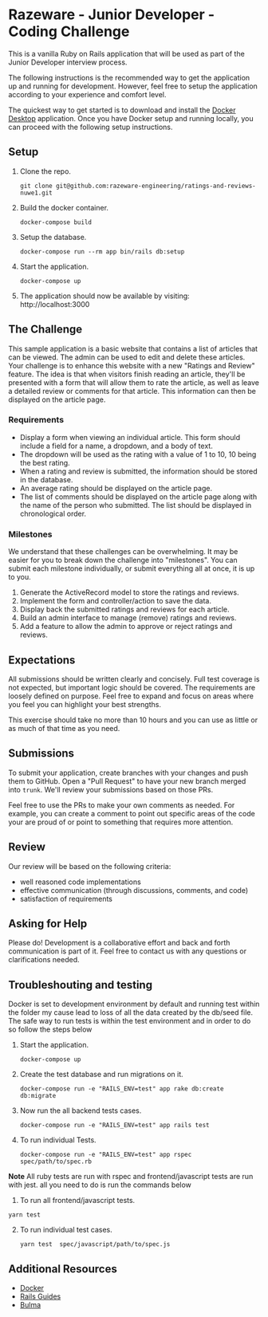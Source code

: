 # Razeware - Junior Developer - Coding Challenge

This is a vanilla Ruby on Rails application that will be used as part of the
Junior Developer interview process.

The following instructions is the recommended way to get the application up and
running for development. However, feel free to setup the application according
to your experience and comfort level.

The quickest way to get started is to download and install the
[Docker Desktop](https://www.docker.com/products/docker-desktop) application.
Once you have Docker setup and running locally, you can proceed with the
following setup instructions.

## Setup

1. Clone the repo.
   ```
   git clone git@github.com:razeware-engineering/ratings-and-reviews-nuwe1.git
   ```

2. Build the docker container.
   ```
   docker-compose build
   ```

3. Setup the database.
   ```
   docker-compose run --rm app bin/rails db:setup
   ```

4. Start the application.
   ```
   docker-compose up
   ```

5. The application should now be available by visiting: http://localhost:3000

## The Challenge

This sample application is a basic website that contains a list of articles
that can be viewed. The admin can be used to edit and delete these articles.
Your challenge is to enhance this website with a new "Ratings and Review"
feature. The idea is that when visitors finish reading an article, they'll be
presented with a form that will allow them to rate the article, as well as
leave a detailed review or comments for that article. This information can then
be displayed on the article page.

### Requirements

* Display a form when viewing an individual article. This form should include a
  field for a name, a dropdown, and a body of text.
* The dropdown will be used as the rating with a value of 1 to 10, 10 being the
  best rating.
* When a rating and review is submitted, the information should be stored in
  the database.
* An average rating should be displayed on the article page.
* The list of comments should be displayed on the article page along with the
  name of the person who submitted. The list should be displayed in
  chronological order.

### Milestones

We understand that these challenges can be overwhelming. It may be easier for
you to break down the challenge into "milestones". You can submit each
milestone individually, or submit everything all at once, it is up to you.

1. Generate the ActiveRecord model to store the ratings and reviews.
2. Implement the form and controller/action to save the data.
3. Display back the submitted ratings and reviews for each article.
4. Build an admin interface to manage (remove) ratings and reviews.
5. Add a feature to allow the admin to approve or reject ratings and reviews.

## Expectations

All submissions should be written clearly and concisely. Full test coverage is
not expected, but important logic should be covered. The requirements are
loosely defined on purpose. Feel free to expand and focus on areas where you
feel you can highlight your best strengths.

This exercise should take no more than 10 hours and you can use as little or as
much of that time as you need.

## Submissions

To submit your application, create branches with your changes and push them to
GitHub. Open a "Pull Request" to have your new branch merged into `trunk`. We'll
review your submissions based on those PRs.

Feel free to use the PRs to make your own comments as needed. For example, you
can create a comment to point out specific areas of the code your are proud of
or point to something that requires more attention.

## Review

Our review will be based on the following criteria:

* well reasoned code implementations
* effective communication (through discussions, comments, and code)
* satisfaction of requirements

## Asking for Help

Please do! Development is a collaborative effort and back and forth
communication is part of it. Feel free to contact us with any questions or
clarifications needed.

## Troubleshouting and testing

Docker is set to development environment by default and running test within the folder my cause
lead to loss of all the data created by the db/seed file. The safe way to run tests is within the
test environment and in order to do so follow the steps below

1. Start the application.

   ```
   docker-compose up
   ```

2. Create the test database and run migrations on it.

   ```
   docker-compose run -e "RAILS_ENV=test" app rake db:create db:migrate
   ```

3. Now run the all backend tests cases.

   ```
   docker-compose run -e "RAILS_ENV=test" app rails test
   ```

4. To run individual Tests.

   ```
   docker-compose run -e "RAILS_ENV=test" app rspec spec/path/to/spec.rb
   ```

**Note** All ruby tests are run with rspec and frontend/javascript tests are run with
jest. all you need to do is run the commands below

1.  To run all frontend/javascript tests.

  ```
  yarn test
  ```

2. To run individual test cases.

   ```
   yarn test  spec/javascript/path/to/spec.js
   ```

## Additional Resources

* [Docker](https://www.docker.com)
* [Rails Guides](https://guides.rubyonrails.org)
* [Bulma](https://bulma.io)
